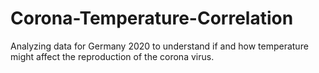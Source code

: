 # Corona-Temperature-Correlation
Analyzing data for Germany 2020 to understand if and how temperature might affect the reproduction of the corona virus.
